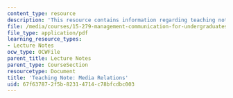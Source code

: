 ```yaml
---
content_type: resource
description: 'This resource contains information regarding teaching note: media relations.'
file: /media/courses/15-279-management-communication-for-undergraduates-fall-2012/67f637872f5b82314714c78bfcdbc003_MIT15_279F12_mediaRltions.pdf
file_type: application/pdf
learning_resource_types:
- Lecture Notes
ocw_type: OCWFile
parent_title: Lecture Notes
parent_type: CourseSection
resourcetype: Document
title: 'Teaching Note: Media Relations'
uid: 67f63787-2f5b-8231-4714-c78bfcdbc003
---
```

